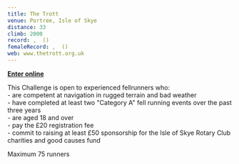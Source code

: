 ```yaml
---
title: The Trott
venue: Portree, Isle of Skye
distance: 33
climb: 2000
record: ,  ()
femaleRecord: ,  ()
web: www.thetrott.org.uk
---
```

[**Enter online**](https://www.sientries.co.uk/event.php?elid=Y&event_id=1411)

This Challenge is open to experienced fellrunners who:  
\- are competent at navigation in rugged terrain and bad weather  
\- have completed at least two "Category A" fell running events over the past three years  
\- are aged 18 and over  
\- pay the £20 registration fee  
\- commit to raising at least £50 sponsorship for the Isle of Skye Rotary Club charities and good causes fund

Maximum 75 runners